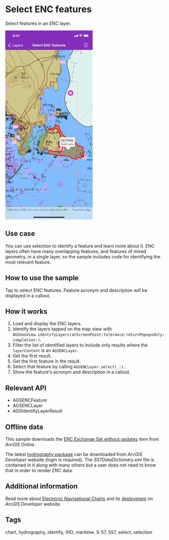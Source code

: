 # Select ENC features

Select features in an ENC layer.

![Image of select ENC features](select-enc-features.png)

## Use case

You can use selection to identify a feature and learn more about it. ENC layers often have many overlapping features, and features of mixed geometry, in a single layer, so the sample includes code for identifying the most relevant feature.

## How to use the sample

Tap to select ENC features. Feature acronym and description will be displayed in a callout.

## How it works

1. Load and display the ENC layers.
2. Identify the layers tapped on the map view with `AGSGeoView.identifyLayers(atScreenPoint:tolerance:returnPopupsOnly:completion:)`.
3. Filter the list of identified layers to include only results where the `layerContent` is an `AGSENCLayer`.
4. Get the first result.
5. Get the first feature in the result.
6. Select that feature by calling `AGSENCLayer.select(_:)`.
7. Show the feature's acronym and description in a callout.

## Relevant API

* AGSENCFeature
* AGSENCLayer
* AGSIdentifyLayerResult

## Offline data

This sample downloads the [ENC Exchange Set without updates](https://www.arcgis.com/home/item.html?id=9d2987a825c646468b3ce7512fb76e2d) item from *ArcGIS Online*.

The latest [hydrography package](https://developers.arcgis.com/downloads/data) can be downloaded from *ArcGIS Developer* website (login is required). The *S57DataDictionary.xml* file is contained in it along with many others but a user does not need to know that in order to render ENC data.

## Additional information

Read more about [Electronic Navigational Charts](https://developers.arcgis.com/ios/layers/display-electronic-navigational-charts/) and its [deployment](https://developers.arcgis.com/ios/license-and-deployment/deployment/#enc-electronic-navigational-charts-style-directory) on *ArcGIS Developer* website.

## Tags

chart, hydrography, identify, IHO, maritime, S-57, S57, select, selection
